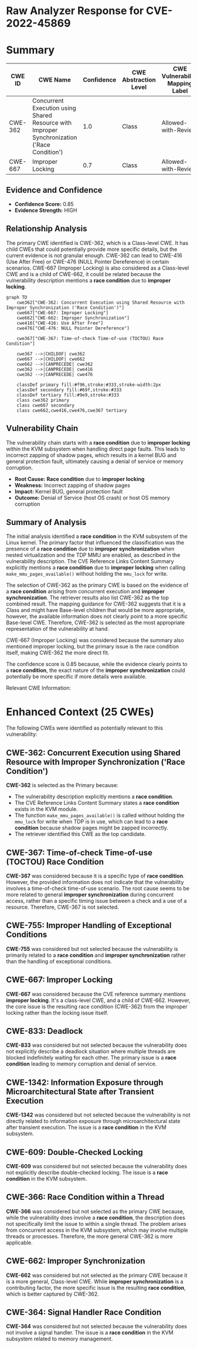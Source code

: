 # Raw Analyzer Response for CVE-2022-45869

# Summary
| CWE ID | CWE Name | Confidence | CWE Abstraction Level | CWE Vulnerability Mapping Label | CWE-Vulnerability Mapping Notes |
|---|---|---|---|---|---|
| CWE-362 | Concurrent Execution using Shared Resource with Improper Synchronization ('Race Condition') | 1.0 | Class | Allowed-with-Review | Primary CWE |
| CWE-667 | Improper Locking | 0.7 | Class | Allowed-with-Review | Secondary Candidate |

## Evidence and Confidence

*   **Confidence Score:** 0.85
*   **Evidence Strength:** HIGH

## Relationship Analysis
The primary CWE identified is CWE-362, which is a Class-level CWE. It has child CWEs that could potentially provide more specific details, but the current evidence is not granular enough. CWE-362 can lead to CWE-416 (Use After Free) or CWE-476 (NULL Pointer Dereference) in certain scenarios. CWE-667 (Improper Locking) is also considered as a Class-level CWE and is a child of CWE-662, it could be related because the vulnerability description mentions a **race condition** due to **improper locking**.

```mermaid
graph TD
    cwe362["CWE-362: Concurrent Execution using Shared Resource with Improper Synchronization ('Race Condition')"]
    cwe667["CWE-667: Improper Locking"]
    cwe662["CWE-662: Improper Synchronization"]
    cwe416["CWE-416: Use After Free"]
    cwe476["CWE-476: NULL Pointer Dereference"]

    cwe367["CWE-367: Time-of-check Time-of-use (TOCTOU) Race Condition"]

    cwe367 -->|CHILDOF| cwe362
    cwe667 -->|CHILDOF| cwe662
    cwe662 -->|CANPRECEDE| cwe362
    cwe362 -->|CANPRECEDE| cwe416
    cwe362 -->|CANPRECEDE| cwe476

    classDef primary fill:#f96,stroke:#333,stroke-width:2px
    classDef secondary fill:#69f,stroke:#333
    classDef tertiary fill:#9e9,stroke:#333
    class cwe362 primary
    class cwe667 secondary
    class cwe662,cwe416,cwe476,cwe367 tertiary
```

## Vulnerability Chain
The vulnerability chain starts with a **race condition** due to **improper locking** within the KVM subsystem when handling direct page faults. This leads to incorrect zapping of shadow pages, which results in a kernel BUG and general protection fault, ultimately causing a denial of service or memory corruption.
- **Root Cause:** **Race condition** due to **improper locking**
- **Weakness:** Incorrect zapping of shadow pages
- **Impact:** Kernel BUG, general protection fault
- **Outcome:** Denial of Service (host OS crash) or host OS memory corruption

## Summary of Analysis
The initial analysis identified a **race condition** in the KVM subsystem of the Linux kernel. The primary factor that influenced the classification was the presence of a **race condition** due to **improper synchronization** when nested virtualization and the TDP MMU are enabled, as described in the vulnerability description. The CVE Reference Links Content Summary explicitly mentions a **race condition** due to **improper locking** when calling `make_mmu_pages_available()` without holding the `mmu_lock` for write.

The selection of CWE-362 as the primary CWE is based on the evidence of a **race condition** arising from concurrent execution and **improper synchronization**. The retriever results also list CWE-362 as the top combined result. The mapping guidance for CWE-362 suggests that it is a Class and might have Base-level children that would be more appropriate, however, the available information does not clearly point to a more specific Base-level CWE. Therefore, CWE-362 is selected as the most appropriate representation of the vulnerability at hand.

CWE-667 (Improper Locking) was considered because the summary also mentioned improper locking, but the primary issue is the race condition itself, making CWE-362 the more direct fit.

The confidence score is 0.85 because, while the evidence clearly points to a **race condition**, the exact nature of the **improper synchronization** could potentially be more specific if more details were available.

Relevant CWE Information:

# Enhanced Context (25 CWEs)
The following CWEs were identified as potentially relevant to this vulnerability:

## CWE-362: Concurrent Execution using Shared Resource with Improper Synchronization ('Race Condition')
**CWE-362** is selected as the Primary because:
- The vulnerability description explicitly mentions a **race condition**.
- The CVE Reference Links Content Summary states a **race condition** exists in the KVM module.
- The function `make_mmu_pages_available()` is called without holding the `mmu_lock` for write when TDP is in use, which can lead to a **race condition** because shadow pages might be zapped incorrectly.
- The retriever identified this CWE as the top candidate.

## CWE-367: Time-of-check Time-of-use (TOCTOU) Race Condition
**CWE-367** was considered because it is a specific type of **race condition**. However, the provided information does not indicate that the vulnerability involves a time-of-check time-of-use scenario. The root cause seems to be more related to general **improper synchronization** during concurrent access, rather than a specific timing issue between a check and a use of a resource. Therefore, CWE-367 is not selected.

## CWE-755: Improper Handling of Exceptional Conditions
**CWE-755** was considered but not selected because the vulnerability is primarily related to a **race condition** and **improper synchronization** rather than the handling of exceptional conditions.

## CWE-667: Improper Locking
**CWE-667** was considered because the CVE reference summary mentions **improper locking**. It's a class-level CWE, and a child of CWE-662. However, the core issue is the resulting race condition (CWE-362) from the improper locking rather than the locking issue itself.

## CWE-833: Deadlock
**CWE-833** was considered but not selected because the vulnerability does not explicitly describe a deadlock situation where multiple threads are blocked indefinitely waiting for each other. The primary issue is a **race condition** leading to memory corruption and denial of service.

## CWE-1342: Information Exposure through Microarchitectural State after Transient Execution
**CWE-1342** was considered but not selected because the vulnerability is not directly related to information exposure through microarchitectural state after transient execution. The issue is a **race condition** in the KVM subsystem.

## CWE-609: Double-Checked Locking
**CWE-609** was considered but not selected because the vulnerability does not explicitly describe double-checked locking. The issue is a **race condition** in the KVM subsystem.

## CWE-366: Race Condition within a Thread
**CWE-366** was considered but not selected as the primary CWE because, while the vulnerability does involve a **race condition**, the description does not specifically limit the issue to within a single thread. The problem arises from concurrent access in the KVM subsystem, which may involve multiple threads or processes. Therefore, the more general CWE-362 is more applicable.

## CWE-662: Improper Synchronization
**CWE-662** was considered but not selected as the primary CWE because it is a more general, Class-level CWE. While **improper synchronization** is a contributing factor, the more specific issue is the resulting **race condition**, which is better captured by CWE-362.

## CWE-364: Signal Handler Race Condition
**CWE-364** was considered but not selected because the vulnerability does not involve a signal handler. The issue is a **race condition** in the KVM subsystem related to memory management.
